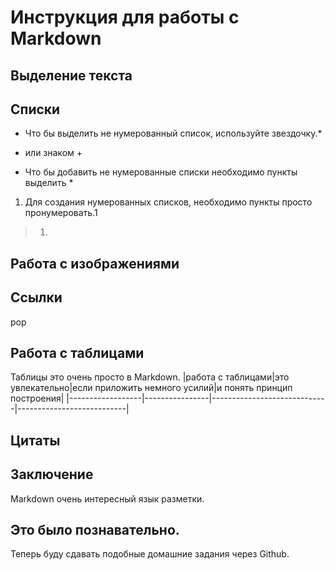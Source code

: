 # Инструкция для работы с Markdown

## Выделение текста

## Списки

* Что бы выделить не нумерованный список, используйте звездочку.* 
+ или знаком +

* Что бы добавить не нумерованные списки необходимо пункты выделить *

1. Для создания нумерованных списков, необходимо пункты просто пронумеровать.1

>1. 

## Работа с изображениями

## Ссылки
pop
## Работа с таблицами

Таблицы это очень просто в Markdown.
|работа с таблицами|это увлекательно|если приложить немного усилий|и понять принцип построения|
|------------------|----------------|-----------------------------|---------------------------|

## Цитаты

## Заключение
Markdown очень интересный язык разметки.

## Это было познавательно.

Теперь буду сдавать подобные домашние задания через  Github.
